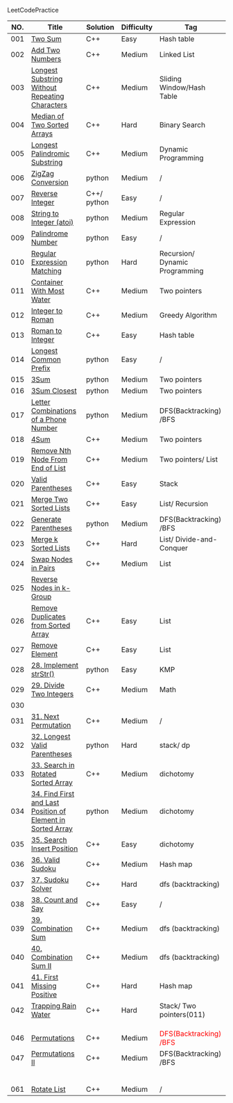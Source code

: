 LeetCodePractice

| NO.  | Title                                                        | Solution    | Difficulty | Tag                                                    |
| ---- | ------------------------------------------------------------ | ----------- | ---------- | ------------------------------------------------------ |
| 001  | [Two Sum](https://leetcode.com/problems/two-sum)             | C++         | Easy       | Hash table                                             |
| 002  | [Add Two Numbers](https://leetcode.com/problems/add-two-numbers) | C++         | Medium     | Linked List                                            |
| 003  | [Longest Substring Without Repeating Characters](https://leetcode.com/problems/longest-substring-without-repeating-characters) | C++         | Medium     | Sliding Window/Hash Table                              |
| 004  | [Median of Two Sorted Arrays](https://leetcode.com/problems/median-of-two-sorted-arrays) | C++         | Hard       | Binary Search                                          |
| 005  | [Longest Palindromic Substring](https://leetcode-cn.com/problems/longest-palindromic-substring) | C++         | Medium     | Dynamic Programming                                    |
| 006  | [ZigZag Conversion](https://leetcode-cn.com/problems/zigzag-conversion/) | python      | Medium     | /                                                      |
| 007  | [Reverse Integer](https://leetcode-cn.com/problems/reverse-integer/) | C++/ python | Easy       | /                                                      |
| 008  | [String to Integer (atoi)](https://leetcode-cn.com/problems/string-to-integer-atoi/) | python      | Medium     | Regular Expression                                     |
| 009  | [Palindrome Number](https://leetcode-cn.com/problems/palindrome-number/) | python      | Easy       | /                                                      |
| 010  | [Regular Expression Matching](https://leetcode-cn.com/problems/regular-expression-matching/) | python      | Hard       | Recursion/ Dynamic Programming                         |
| 011  | [Container With Most Water](https://leetcode-cn.com/problems/container-with-most-water/) | C++         | Medium     | Two pointers                                           |
| 012  | [Integer to Roman](https://leetcode-cn.com/problems/integer-to-roman/) | C++         | Medium     | Greedy Algorithm                                       |
| 013  | [Roman to Integer](https://leetcode-cn.com/problems/roman-to-integer/) | C++         | Easy       | Hash table                                             |
| 014  | [Longest Common Prefix](https://leetcode-cn.com/problems/longest-common-prefix/) | python      | Easy       | /                                                      |
| 015  | [3Sum](https://leetcode-cn.com/problems/3sum/)               | python      | Medium     | Two pointers                                           |
| 016  | [3Sum Closest](https://leetcode-cn.com/problems/3sum-closest/) | python      | Medium     | Two pointers                                           |
| 017  | [Letter Combinations of a Phone Number](https://leetcode-cn.com/problems/letter-combinations-of-a-phone-number/) | python      | Medium     | DFS(Backtracking) /BFS                                 |
| 018  | [4Sum](https://leetcode-cn.com/problems/4sum/)               | C++         | Medium     | Two pointers                                           |
| 019  | [Remove Nth Node From End of List](https://leetcode-cn.com/problems/remove-nth-node-from-end-of-list/) | C++         | Medium     | Two pointers/ List                                     |
| 020  | [Valid Parentheses](https://leetcode-cn.com/problems/valid-parentheses/) | C++         | Easy       | Stack                                                  |
| 021  | [Merge Two Sorted Lists](https://leetcode-cn.com/problems/merge-two-sorted-lists/) | C++         | Easy       | List/ Recursion                                        |
| 022  | [Generate Parentheses](https://leetcode-cn.com/problems/generate-parentheses/) | python      | Medium     | DFS(Backtracking) /BFS                                 |
| 023  | [Merge k Sorted Lists](https://leetcode-cn.com/problems/merge-k-sorted-lists/) | C++         | Hard       | List/ Divide-and-Conquer                               |
| 024  | [Swap Nodes in Pairs](https://leetcode-cn.com/problems/swap-nodes-in-pairs/) | C++         | Medium     | List                                                   |
| 025  | [Reverse Nodes in k-Group](https://leetcode-cn.com/problems/reverse-nodes-in-k-group/) |             |            |                                                        |
| 026  | [Remove Duplicates from Sorted Array](https://leetcode-cn.com/problems/remove-duplicates-from-sorted-array/) | C++         | Easy       | List                                                   |
| 027  | [Remove Element](https://leetcode-cn.com/problems/remove-element/) | C++         | Easy       | List                                                   |
| 028  | [28. Implement strStr()](https://leetcode-cn.com/problems/implement-strstr/) | python      | Easy       | KMP                                                    |
| 029  | [29. Divide Two Integers](https://leetcode-cn.com/problems/divide-two-integers/) | C++         | Medium     | Math                                                   |
| 030  |                                                              |             |            |                                                        |
| 031  | [31. Next Permutation](https://leetcode-cn.com/problems/next-permutation/) | C++         | Medium     | /                                                      |
| 032  | [32. Longest Valid Parentheses](https://leetcode-cn.com/problems/longest-valid-parentheses/) | python      | Hard       | stack/ dp                                              |
| 033  | [33. Search in Rotated Sorted Array](https://leetcode-cn.com/problems/search-in-rotated-sorted-array/) | C++         | Medium     | dichotomy                                              |
| 034  | [34. Find First and Last Position of Element in Sorted Array](https://leetcode-cn.com/problems/find-first-and-last-position-of-element-in-sorted-array/) | python      | Medium     | dichotomy                                              |
| 035  | [35. Search Insert Position](https://leetcode-cn.com/problems/search-insert-position/) | C++         | Easy       | dichotomy                                              |
| 036  | [36. Valid Sudoku](https://leetcode-cn.com/problems/valid-sudoku/) | C++         | Medium     | Hash map                                               |
| 037  | [37. Sudoku Solver](https://leetcode-cn.com/problems/sudoku-solver/) | C++         | Hard       | dfs (backtracking)                                     |
| 038  | [38. Count and Say](https://leetcode-cn.com/problems/count-and-say/) | C++         | Easy       | /                                                      |
| 039  | [39. Combination Sum](https://leetcode-cn.com/problems/combination-sum/) | C++         | Medium     | dfs (backtracking)                                     |
| 040  | [40. Combination Sum II](https://leetcode-cn.com/problems/combination-sum-ii/) | C++         | Medium     | dfs (backtracking)                                     |
| 041  | [41. First Missing Positive](https://leetcode-cn.com/problems/first-missing-positive/) | C++         | Hard       | Hash map                                               |
| 042  | [Trapping Rain Water](https://leetcode-cn.com/problems/trapping-rain-water/) | C++         | Hard       | Stack/ Two pointers(011)                               |
|      |                                                              |             |            |                                                        |
|      |                                                              |             |            |                                                        |
|      |                                                              |             |            |                                                        |
| 046  | [Permutations](https://leetcode-cn.com/problems/permutations/) | C++         | Medium     | <span style="color:red;">DFS(Backtracking) /BFS</span> |
| 047  | [Permutations II](https://leetcode-cn.com/problems/permutations-ii/) | C++         | Medium     | DFS(Backtracking) /BFS                                 |
|      |                                                              |             |            |                                                        |
|      |                                                              |             |            |                                                        |
|      |                                                              |             |            |                                                        |
|      |                                                              |             |            |                                                        |
|      |                                                              |             |            |                                                        |
|      |                                                              |             |            |                                                        |
| 061  | [Rotate List](https://leetcode-cn.com/problems/rotate-list/) | C++         | Medium     | /                                                      |

